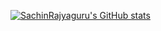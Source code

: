 [![SachinRajyaguru's GitHub stats](https://github-readme-stats.vercel.app/api?username=SachinRajyaguru&count_private=true&show_icons=true)](https://github.com/anuraghazra/github-readme-stats)
